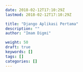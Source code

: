 ```yaml
---
date: 2018-02-12T17:10:29Z
lastmod: 2018-02-12T17:10:29Z

title: "Django Aplikasi Pertama"
description: ""
author: "Imam Digmi"

weight: 50
draft: true
keywords: []
tags: []
categories: []
---
```


<!--more-->

